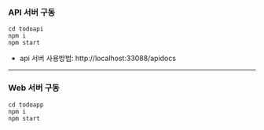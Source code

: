 ### API 서버 구동

```
cd todoapi
npm i
npm start
```

- api 서버 사용방법: http://localhost:33088/apidocs

---

### Web 서버 구동

```
cd todoapp
npm i
npm start
```

